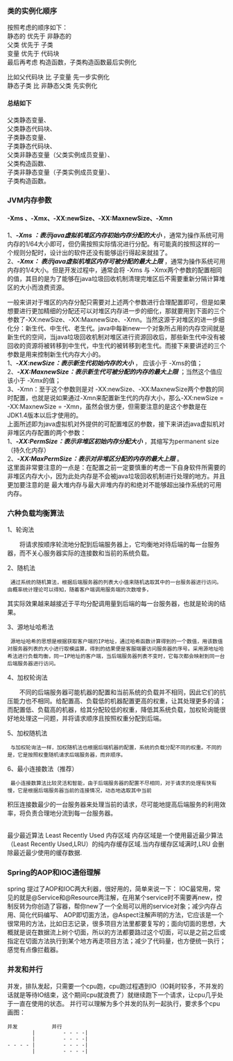 ### 类的实例化顺序
按照考虑的顺序如下：<br>
静态的 优先于 非静态的<br>
父类 优先于 子类<br>
变量 优先于 代码块<br>
最后再考虑 构造函数，子类构造函数最后实例化<br>

比如父代码块 比 子变量 先一步实例化<br>
静态子类 比 非静态父类 先实例化<br>

#### 总结如下
父类静态变量、 <br>
父类静态代码块、 <br>
子类静态变量、 <br>
子类静态代码块、 <br>
父类非静态变量（父类实例成员变量）、 <br>
父类构造函数、 <br>
子类非静态变量（子类实例成员变量）、 <br>
子类构造函数。

### JVM内存参数
#### -Xms 、-Xmx、-XX:newSize、-XX:MaxnewSize、-Xmn <br>
1、*****-Xms ：表示java虚拟机堆区内存初始内存分配的大小***** ，通常为操作系统可用内存的1/64大小即可，但仍需按照实际情况进行分配。有可能真的按照这样的一个规则分配时，设计出的软件还没有能够运行得起来就挂了。<br>
2、*****-Xmx： 表示java虚拟机堆区内存可被分配的最大上限***** ，通常为操作系统可用内存的1/4大小。但是开发过程中，通常会将 -Xms 与 -Xmx两个参数的配置相同的值，其目的是为了能够在java垃圾回收机制清理完堆区后不需要重新分隔计算堆区的大小而浪费资源。<br>

一般来讲对于堆区的内存分配只需要对上述两个参数进行合理配置即可，但是如果想要进行更加精细的分配还可以对堆区内存进一步的细化，那就要用到下面的三个参数了-XX:newSize、-XX:MaxnewSize、-Xmn。当然这源于对堆区的进一步细化分：新生代、中生代、老生代。java中每新new一个对象所占用的内存空间就是新生代的空间，当java垃圾回收机制对堆区进行资源回收后，那些新生代中没有被回收的资源将被转移到中生代，中生代的被转移到老生代。而接下来要讲述的三个参数是用来控制新生代内存大小的。<br>
 1、*****-XX:newSize：表示新生代初始内存的大小***** ， 应该小于 -Xms的值；<br>
 2、*****-XX:MaxnewSize：表示新生代可被分配的内存的最大上限***** ；当然这个值应该小于 -Xmx的值；<br>
 3、-Xmn：至于这个参数则是对 -XX:newSize、-XX:MaxnewSize两个参数的同时配置，也就是说如果通过-Xmn来配置新生代的内存大小，那么-XX:newSize = -XX:MaxnewSize = -Xmn，虽然会很方便，但需要注意的是这个参数是在JDK1.4版本以后才使用的。
 <br>
 上面所述即为java虚拟机对外提供的可配置堆区的参数，接下来讲述java虚拟机对非堆区内存配置的两个参数：
    <br>
1、*****-XX:PermSize：表示非堆区初始内存分配大小***** ，其缩写为permanent size（持久化内存）<br>
2、*****-XX:MaxPermSize：表示对非堆区分配的内存的最大上限***** 。
    <br>
这里面非常要注意的一点是：在配置之前一定要慎重的考虑一下自身软件所需要的非堆区内存大小，因为此处内存是不会被java垃圾回收机制进行处理的地方。并且更加要注意的是 最大堆内存与最大非堆内存的和绝对不能够超出操作系统的可用内存。<br>


### 六种负载均衡算法
1、轮询法

　　将请求按顺序轮流地分配到后端服务器上，它均衡地对待后端的每一台服务器，而不关心服务器实际的连接数和当前的系统负载。

2、随机法

     通过系统的随机算法，根据后端服务器的列表大小值来随机选取其中的一台服务器进行访问。由概率统计理论可以得知，随着客户端调用服务端的次数增多，

其实际效果越来越接近于平均分配调用量到后端的每一台服务器，也就是轮询的结果。

3、源地址哈希法

     源地址哈希的思想是根据获取客户端的IP地址，通过哈希函数计算得到的一个数值，用该数值对服务器列表的大小进行取模运算，得到的结果便是客服端要访问服务器的序号。采用源地址哈希法进行负载均衡，同一IP地址的客户端，当后端服务器列表不变时，它每次都会映射到同一台后端服务器进行访问。

4、加权轮询法

　　不同的后端服务器可能机器的配置和当前系统的负载并不相同，因此它们的抗压能力也不相同。给配置高、负载低的机器配置更高的权重，让其处理更多的请；而配置低、负载高的机器，给其分配较低的权重，降低其系统负载，加权轮询能很好地处理这一问题，并将请求顺序且按照权重分配到后端。

5、加权随机法

     与加权轮询法一样，加权随机法也根据后端机器的配置，系统的负载分配不同的权重。不同的是，它是按照权重随机请求后端服务器，而非顺序。

6、最小连接数法（推荐）

     最小连接数算法比较灵活和智能，由于后端服务器的配置不尽相同，对于请求的处理有快有慢，它是根据后端服务器当前的连接情况，动态地选取其中当前

积压连接数最少的一台服务器来处理当前的请求，尽可能地提高后端服务的利用效率，将负责合理地分流到每一台服务器。

<br>
最少最近算法 Least Recently Used
内存区域 内存区域是一个使用最近最少算法（Least Recently Used,LRU）的纯内存缓存区域.当内存缓存区域满时,LRU 会删除最近最少使用的缓存数据.

### Spring的AOP和IOC通俗理解
spring 提过了AOP和IOC两大利器，很好用的，简单来说一下：
IOC最常用，常见的就是@Service和@Resource两注解，在用某个service时不需要再new，控制反转为你创造了容器，帮你new了一个全局可以用的service对象；减少内存占用、简化代码编写、
AOP即切面方法，@Aspect注解声明的方法，它应该是一个很常用的方法，比如日志记录，很多项目方法里都要复写的；面向切面的思想，大概就是说在数据流上树个切面，所以的方法都要路过这个切面，可以是之前之后或指定在切面方法执行到某个地方再走项目方法；减少了代码量，也方便统一执行；感觉有点像拦截器。

### 并发和并行
并发，排队发起，只需要一个cpu跑，cpu跑过程遇到IO（IO耗时较多，不并发的话就是等待IO结束，这个期间cpu就浪费了）就继续跑下一个请求，让cpu几乎处于一直在使用的状态。
并行可以理解为多个并发的队列一起执行，要求多个cpu
画图：
```
并发  	     并行
        |         - - - -|
        |         - - - -|
- - - -	|         - - - -|
        |         - - - -|
```
